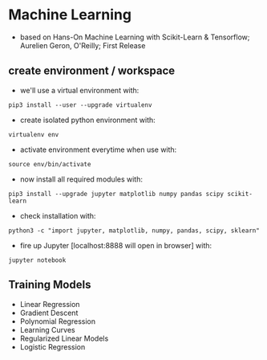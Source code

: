 # Machine Learning
* based on Hans-On Machine Learning with Scikit-Learn & Tensorflow; Aurelien Geron, O'Reilly; First Release

## create environment / workspace
* we'll use a virtual environment with: 
```
pip3 install --user --upgrade virtualenv
```
* create isolated python environment with: 
```
virtualenv env
```
* activate environment everytime when use with: 
```
source env/bin/activate
```
* now install all required modules with: 
```
pip3 install --upgrade jupyter matplotlib numpy pandas scipy scikit-learn
```
* check installation with: 
```
python3 -c "import jupyter, matplotlib, numpy, pandas, scipy, sklearn"
```
* fire up Jupyter [localhost:8888 will open in browser] with: 
```
jupyter notebook
```

## Training Models
* Linear Regression 
* Gradient Descent
* Polynomial Regression
* Learning Curves
* Regularized Linear Models
* Logistic Regression
